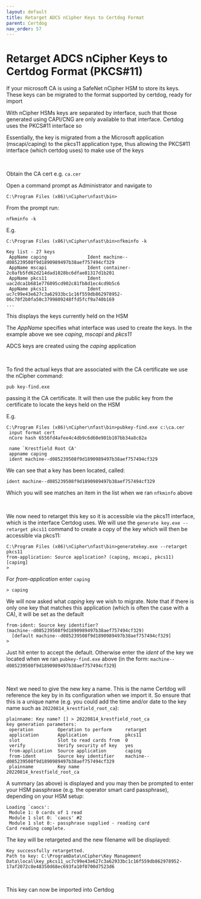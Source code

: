 ```yaml
---
layout: default
title: Retarget ADCS nCipher Keys to Certdog Format
parent: Certdog
nav_order: 57
---
```


# Retarget ADCS nCipher Keys to Certdog Format (PKCS#11)

If your microsoft CA is using a SafeNet nCipher HSM to store its keys. These keys can be migrated to the format supported by certdog, ready for import   

With nCipher HSMs keys are separated by interface, such that those generated using CAPI/CNG are only available to that interface. Certdog uses the PKCS#11 interface so 

Essentially, the key is migrated from a the Microsoft application (mscapi/caping) to the pkcs11 application type, thus allowing the PKCS#11 interface (which certdog uses) to make use of the keys

<br>

Obtain the CA cert e.g. ``ca.cer``

Open a command prompt as Administrator and navigate to 

``C:\Program Files (x86)\nCipher\nfast\bin>``

From the prompt run:

``nfkminfo -k``

E.g.

```
C:\Program Files (x86)\nCipher\nfast\bin>nfkminfo -k

Key list - 27 keys
 AppName caping               Ident machine--d085239508f9d1890989497b38aef757494cf329
 AppName mscapi               Ident container-2c0afb5fd62d214dad1028bc6dfae81317d1b201
 AppName pkcs11               Ident uac2dca1b681e776095cd902c81fb8d1ec4cd9b5c6
 AppName pkcs11               Ident uc7c99e43e627c3a62933bc1c16f559db862978952-06c70f2b0fa50c3799809248ffd5fcf9a740b169
...
```

This displays the keys currently held on the HSM  

The *AppName* specifies what interface was used to create the keys. In the example above we see *caping*, *mscapi* and *pkcs11*  

ADCS keys are created using the *caping* application  

<br>

To find the actual keys that are associated with the CA certificate we use the nCipher command:

``pub key-find.exe`` 

passing it the CA certificate. It will then use the public key from the certificate to locate the keys held on the HSM

E.g. 

```
C:\Program Files (x86)\nCipher\nfast\bin>pubkey-find.exe c:\ca.cer
 input format cert
 nCore hash 6556fd4afee4c4db9c6d60e901b107bb34a8c82a

 name `Krestfield Root CA'
 appname caping
 ident machine--d085239508f9d1890989497b38aef757494cf329
```

We can see that a key has been located, called:

```
ident machine--d085239508f9d1890989497b38aef757494cf329
```

Which you will see matches an item in the list when we ran ``nfkminfo`` above

<br>

We now need to retarget this key so it is accessible via the pkcs11 interface, which is the interface Certdog uses. We will use the ``generate key.exe --retarget pkcs11`` command to create a copy of the key which will then be accessible via pkcs11:

```
C:\Program Files (x86)\nCipher\nfast\bin>generatekey.exe --retarget pkcs11
from-application: Source application? (caping, mscapi, pkcs11) [caping]
> 
```

For *from-application* enter ``caping``

```
> caping
```

We will now asked what *caping* key we wish to migrate. Note that if there is only one key that matches this application (which is often the case with a CA), it will be set as the default

```
from-ident: Source key identifier?
(machine--d085239508f9d1890989497b38aef757494cf329)
  [default machine--d085239508f9d1890989497b38aef757494cf329]
>
```

Just hit enter to accept the default. Otherwise enter the *ident* of the key we located when we ran ``pubkey-find.exe`` above (in the form: ``machine--d085239508f9d1890989497b38aef757494cf329``)  

<br>

Next we need to give the new key a name. This is the name Certdog will reference the key by in its configuration when we import it. So ensure that this is a unique name (e.g. you could add the time and/or date to the key name such as ``20220814_krestfield_root_ca``):

```
plainname: Key name? [] > 20220814_krestfield_root_ca
key generation parameters:
 operation         Operation to perform     retarget
 application       Application              pkcs11
 slot              Slot to read cards from  0
 verify            Verify security of key   yes
 from-application  Source application       caping
 from-ident        Source key identifier    machine--d085239508f9d1890989497b38aef757494cf329
 plainname         Key name                 20220814_krestfield_root_ca
```

A summary (as above) is displayed and you may then be prompted to enter your HSM passphrase (e.g. the operator smart card passphrase), depending on your HSM setup:

```
Loading `caocs':
 Module 1: 0 cards of 1 read
 Module 1 slot 0: `caocs' #2
 Module 1 slot 0:- passphrase supplied - reading card
Card reading complete.
```

The key will be retargeted and the new filename will be displayed:

```
Key successfully retargetted.
Path to key: C:\ProgramData\nCipher\Key Management Data\local\key_pkcs11_uc7c99e43e627c3a62933bc1c16f559db862978952-17af2072c8e48350d68ec693fa10f0700d7523d6
```

<br>

This key can now be imported into Certdog



